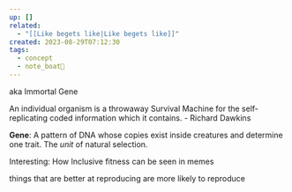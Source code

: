 ```yaml
---
up: []
related:
  - "[[Like begets like|Like begets like]]"
created: 2023-08-29T07:12:30
tags:
  - concept
  - note_boat🚤
---
```

aka Immortal Gene

An individual organism is a throwaway Survival Machine for the self-replicating coded information which it contains. - Richard Dawkins

**Gene**: A pattern of DNA whose copies exist inside creatures
and determine one trait. The *unit* of natural selection.

Interesting: How Inclusive fitness can be seen in memes

things that are better at reproducing are more likely to reproduce

